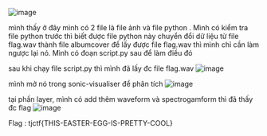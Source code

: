 ![image](https://github.com/user-attachments/assets/76b4ad01-df6e-4ef1-a580-639ad0197c5b)

mình thấy ở đây mình có 2 file là file ảnh và file python . Mình có kiểm tra file python trước thì biết được file python này chuyển đổi dữ liệu từ file flag.wav thành file albumcover
để lấy được file flag.wav thì mình chỉ cần làm ngược lại nó. Mình có đoạn script.py sau để làm điều đó

sau khi chạy file script.py thì mình đã lấy đc file flag.wav
![image](https://github.com/user-attachments/assets/a6a53f72-489e-45b2-82d6-98d5cfb27cb4)

mình mở nó trong sonic-visualiser để phân tích
![image](https://github.com/user-attachments/assets/b24b31fc-1f13-411d-83d3-54bcb799369a)

tại phần layer, mình có add thêm waveform và spectrogamform thì đã thấy đc flag 
![image](https://github.com/user-attachments/assets/1c1f9b22-9aaf-4f03-911e-4434409d1dc0)

Flag : tjctf{THIS-EASTER-EGG-IS-PRETTY-COOL}
